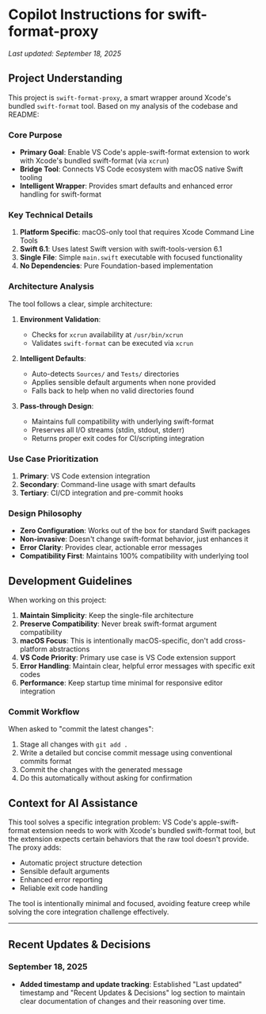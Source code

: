 # Copilot Instructions for swift-format-proxy

*Last updated: September 18, 2025*

## Project Understanding

This project is `swift-format-proxy`, a smart wrapper around Xcode's bundled `swift-format` tool. Based on my analysis of the codebase and README:

### Core Purpose
- **Primary Goal**: Enable VS Code's apple-swift-format extension to work with Xcode's bundled swift-format (via `xcrun`)
- **Bridge Tool**: Connects VS Code ecosystem with macOS native Swift tooling
- **Intelligent Wrapper**: Provides smart defaults and enhanced error handling for swift-format

### Key Technical Details
1. **Platform Specific**: macOS-only tool that requires Xcode Command Line Tools
2. **Swift 6.1**: Uses latest Swift version with swift-tools-version 6.1
3. **Single File**: Simple `main.swift` executable with focused functionality
4. **No Dependencies**: Pure Foundation-based implementation

### Architecture Analysis
The tool follows a clear, simple architecture:

1. **Environment Validation**:
   - Checks for `xcrun` availability at `/usr/bin/xcrun`
   - Validates `swift-format` can be executed via `xcrun`

2. **Intelligent Defaults**:
   - Auto-detects `Sources/` and `Tests/` directories
   - Applies sensible default arguments when none provided
   - Falls back to help when no valid directories found

3. **Pass-through Design**:
   - Maintains full compatibility with underlying swift-format
   - Preserves all I/O streams (stdin, stdout, stderr)
   - Returns proper exit codes for CI/scripting integration

### Use Case Prioritization
1. **Primary**: VS Code extension integration
2. **Secondary**: Command-line usage with smart defaults
3. **Tertiary**: CI/CD integration and pre-commit hooks

### Design Philosophy
- **Zero Configuration**: Works out of the box for standard Swift packages
- **Non-invasive**: Doesn't change swift-format behavior, just enhances it
- **Error Clarity**: Provides clear, actionable error messages
- **Compatibility First**: Maintains 100% compatibility with underlying tool

## Development Guidelines

When working on this project:

1. **Maintain Simplicity**: Keep the single-file architecture
2. **Preserve Compatibility**: Never break swift-format argument compatibility
3. **macOS Focus**: This is intentionally macOS-specific, don't add cross-platform abstractions
4. **VS Code Priority**: Primary use case is VS Code extension support
5. **Error Handling**: Maintain clear, helpful error messages with specific exit codes
6. **Performance**: Keep startup time minimal for responsive editor integration

### Commit Workflow
When asked to "commit the latest changes":
1. Stage all changes with `git add .`
2. Write a detailed but concise commit message using conventional commits format
3. Commit the changes with the generated message
4. Do this automatically without asking for confirmation

## Context for AI Assistance

This tool solves a specific integration problem: VS Code's apple-swift-format extension needs to work with Xcode's bundled swift-format tool, but the extension expects certain behaviors that the raw tool doesn't provide. The proxy adds:

- Automatic project structure detection
- Sensible default arguments
- Enhanced error reporting
- Reliable exit code handling

The tool is intentionally minimal and focused, avoiding feature creep while solving the core integration challenge effectively.

---

## Recent Updates & Decisions

### September 18, 2025
- **Added timestamp and update tracking**: Established "Last updated" timestamp and "Recent Updates & Decisions" log section to maintain clear documentation of changes and their reasoning over time.
